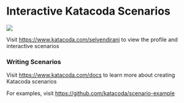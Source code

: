 # Interactive Katacoda Scenarios

[![](http://shields.katacoda.com/katacoda/selvendiranj/count.svg)](https://www.katacoda.com/selvendiranj "Get your profile on Katacoda.com")

Visit https://www.katacoda.com/selvendiranj to view the profile and interactive scenarios

### Writing Scenarios
Visit https://www.katacoda.com/docs to learn more about creating Katacoda scenarios

For examples, visit https://github.com/katacoda/scenario-example
